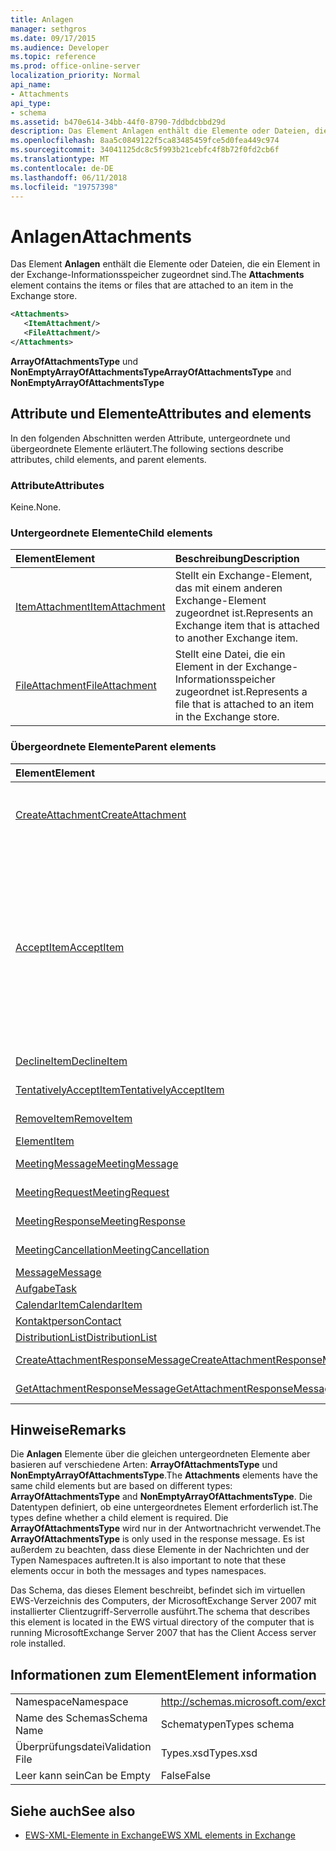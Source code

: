 ```yaml
---
title: Anlagen
manager: sethgros
ms.date: 09/17/2015
ms.audience: Developer
ms.topic: reference
ms.prod: office-online-server
localization_priority: Normal
api_name:
- Attachments
api_type:
- schema
ms.assetid: b470e614-34bb-44f0-8790-7ddbdcbbd29d
description: Das Element Anlagen enthält die Elemente oder Dateien, die ein Element in der Exchange-Informationsspeicher zugeordnet sind.
ms.openlocfilehash: 8aa5c0849122f5ca83485459fce5d0fea449c974
ms.sourcegitcommit: 34041125dc8c5f993b21cebfc4f8b72f0fd2cb6f
ms.translationtype: MT
ms.contentlocale: de-DE
ms.lasthandoff: 06/11/2018
ms.locfileid: "19757398"
---
```

# <a name="attachments"></a><span data-ttu-id="12346-103">Anlagen</span><span class="sxs-lookup"><span data-stu-id="12346-103">Attachments</span></span>

<span data-ttu-id="12346-104">Das Element **Anlagen** enthält die Elemente oder Dateien, die ein Element in der Exchange-Informationsspeicher zugeordnet sind.</span><span class="sxs-lookup"><span data-stu-id="12346-104">The **Attachments** element contains the items or files that are attached to an item in the Exchange store.</span></span> 
  
```xml
<Attachments>
   <ItemAttachment/>
   <FileAttachment/>
</Attachments>
```

 <span data-ttu-id="12346-105">**ArrayOfAttachmentsType** und **NonEmptyArrayOfAttachmentsType**</span><span class="sxs-lookup"><span data-stu-id="12346-105">**ArrayOfAttachmentsType** and **NonEmptyArrayOfAttachmentsType**</span></span>
## <a name="attributes-and-elements"></a><span data-ttu-id="12346-106">Attribute und Elemente</span><span class="sxs-lookup"><span data-stu-id="12346-106">Attributes and elements</span></span>

<span data-ttu-id="12346-107">In den folgenden Abschnitten werden Attribute, untergeordnete und übergeordnete Elemente erläutert.</span><span class="sxs-lookup"><span data-stu-id="12346-107">The following sections describe attributes, child elements, and parent elements.</span></span>
  
### <a name="attributes"></a><span data-ttu-id="12346-108">Attribute</span><span class="sxs-lookup"><span data-stu-id="12346-108">Attributes</span></span>

<span data-ttu-id="12346-109">Keine.</span><span class="sxs-lookup"><span data-stu-id="12346-109">None.</span></span>
  
### <a name="child-elements"></a><span data-ttu-id="12346-110">Untergeordnete Elemente</span><span class="sxs-lookup"><span data-stu-id="12346-110">Child elements</span></span>

|<span data-ttu-id="12346-111">**Element**</span><span class="sxs-lookup"><span data-stu-id="12346-111">**Element**</span></span>|<span data-ttu-id="12346-112">**Beschreibung**</span><span class="sxs-lookup"><span data-stu-id="12346-112">**Description**</span></span>|
|:-----|:-----|
|[<span data-ttu-id="12346-113">ItemAttachment</span><span class="sxs-lookup"><span data-stu-id="12346-113">ItemAttachment</span></span>](itemattachment.md) <br/> |<span data-ttu-id="12346-114">Stellt ein Exchange-Element, das mit einem anderen Exchange-Element zugeordnet ist.</span><span class="sxs-lookup"><span data-stu-id="12346-114">Represents an Exchange item that is attached to another Exchange item.</span></span>  <br/> |
|[<span data-ttu-id="12346-115">FileAttachment</span><span class="sxs-lookup"><span data-stu-id="12346-115">FileAttachment</span></span>](fileattachment.md) <br/> |<span data-ttu-id="12346-116">Stellt eine Datei, die ein Element in der Exchange-Informationsspeicher zugeordnet ist.</span><span class="sxs-lookup"><span data-stu-id="12346-116">Represents a file that is attached to an item in the Exchange store.</span></span>  <br/> |
   
### <a name="parent-elements"></a><span data-ttu-id="12346-117">Übergeordnete Elemente</span><span class="sxs-lookup"><span data-stu-id="12346-117">Parent elements</span></span>

|<span data-ttu-id="12346-118">**Element**</span><span class="sxs-lookup"><span data-stu-id="12346-118">**Element**</span></span>|<span data-ttu-id="12346-119">**Beschreibung**</span><span class="sxs-lookup"><span data-stu-id="12346-119">**Description**</span></span>|
|:-----|:-----|
|[<span data-ttu-id="12346-120">CreateAttachment</span><span class="sxs-lookup"><span data-stu-id="12346-120">CreateAttachment</span></span>](createattachment.md) <br/> |<span data-ttu-id="12346-121">Definiert eine Anforderung an eine Anlage zu einem Element in der Exchange-Speicher zu erstellen.</span><span class="sxs-lookup"><span data-stu-id="12346-121">Defines a request to create an attachment to an item in the Exchange store.</span></span><br/><br/> <span data-ttu-id="12346-122">Es folgt der XPath-Ausdruck, der dieses Element:`/CreateAttachment`</span><span class="sxs-lookup"><span data-stu-id="12346-122">The following is the XPath expression to this element:  `/CreateAttachment`</span></span> <br/> |
|[<span data-ttu-id="12346-123">AcceptItem</span><span class="sxs-lookup"><span data-stu-id="12346-123">AcceptItem</span></span>](acceptitem.md) <br/> | <span data-ttu-id="12346-124">Stellt eine Accept-Antwort auf eine Besprechungsanfrage.</span><span class="sxs-lookup"><span data-stu-id="12346-124">Represents an Accept reply to a meeting request.</span></span><br/><br/><span data-ttu-id="12346-125">Im folgenden sind einige der XPath-Ausdrücke auf dieses Element:</span><span class="sxs-lookup"><span data-stu-id="12346-125">The following are some of the XPath expressions to this element:</span></span><ul><li>`/CreateItem/Items`</li><li>`/MeetingRequest/ConflictingMeetings` </li><li>`/SetItemField/CalendarItem/ConflictingMeetings`</li><li>`/AppendToItemField/CalendarItem/ConflictingMeetings`</li><li>`/AcceptItem/Attachments/ItemAttachment/CalendarItem/ConflictingMeetings`</li><li>`/DeclineItem/Attachments/ItemAttachment/CalendarItem/ConflictingMeetings`</li><li>`/UpdateItem/ItemChanges/ItemChange/Updates/AppendToItemField/CalendarItem/AdjacentMeetings`</li><li>`/CreateAttachmentResponseMessage/Attachments/ItemAttachment/CalendarItem/AdjacentMeetings`</li><li>`/GetAttachmentResponseMessage/Attachments/ItemAttachment/CalendarItem/AdjacentMeetings`</li></ul> |
|[<span data-ttu-id="12346-126">DeclineItem</span><span class="sxs-lookup"><span data-stu-id="12346-126">DeclineItem</span></span>](declineitem.md) <br/> |<span data-ttu-id="12346-127">Stellt eine ablehnen Antwort auf eine Besprechungsanfrage.</span><span class="sxs-lookup"><span data-stu-id="12346-127">Represents a Decline reply to a meeting request.</span></span>  <br/> |
|[<span data-ttu-id="12346-128">TentativelyAcceptItem</span><span class="sxs-lookup"><span data-stu-id="12346-128">TentativelyAcceptItem</span></span>](tentativelyacceptitem.md) <br/> |<span data-ttu-id="12346-129">Stellt eine mit Vorbehalt Antworten auf eine Besprechungsanfrage.</span><span class="sxs-lookup"><span data-stu-id="12346-129">Represents a Tentative reply to a meeting request.</span></span>  <br/> |
|[<span data-ttu-id="12346-130">RemoveItem</span><span class="sxs-lookup"><span data-stu-id="12346-130">RemoveItem</span></span>](removeitem.md) <br/> |<span data-ttu-id="12346-131">Entfernt ein Element aus dem Exchange-Informationsspeicher.</span><span class="sxs-lookup"><span data-stu-id="12346-131">Removes an item from the Exchange store.</span></span>  <br/> |
|[<span data-ttu-id="12346-132">Element</span><span class="sxs-lookup"><span data-stu-id="12346-132">Item</span></span>](item.md) <br/> |<span data-ttu-id="12346-133">Stellt ein generisches Exchange-Element.</span><span class="sxs-lookup"><span data-stu-id="12346-133">Represents a generic Exchange item.</span></span>  <br/> |
|[<span data-ttu-id="12346-134">MeetingMessage</span><span class="sxs-lookup"><span data-stu-id="12346-134">MeetingMessage</span></span>](meetingmessage.md) <br/> |<span data-ttu-id="12346-135">Stellt eine Besprechung im Exchange-Informationsspeicher dar.</span><span class="sxs-lookup"><span data-stu-id="12346-135">Represents a meeting in the Exchange store.</span></span>  <br/> |
|[<span data-ttu-id="12346-136">MeetingRequest</span><span class="sxs-lookup"><span data-stu-id="12346-136">MeetingRequest</span></span>](meetingrequest.md) <br/> |<span data-ttu-id="12346-137">Stellt eine Besprechungsanforderung im Exchange-Informationsspeicher dar.</span><span class="sxs-lookup"><span data-stu-id="12346-137">Represents a meeting request in the Exchange store.</span></span>  <br/> |
|[<span data-ttu-id="12346-138">MeetingResponse</span><span class="sxs-lookup"><span data-stu-id="12346-138">MeetingResponse</span></span>](meetingresponse.md) <br/> |<span data-ttu-id="12346-139">Stellt eine Besprechungsantwort im Exchange-Informationsspeicher dar.</span><span class="sxs-lookup"><span data-stu-id="12346-139">Represents a meeting response in the Exchange store.</span></span>  <br/> |
|[<span data-ttu-id="12346-140">MeetingCancellation</span><span class="sxs-lookup"><span data-stu-id="12346-140">MeetingCancellation</span></span>](meetingcancellation.md) <br/> |<span data-ttu-id="12346-141">Stellt eine Besprechungsabsage im Exchange-Informationsspeicher dar.</span><span class="sxs-lookup"><span data-stu-id="12346-141">Represents a meeting cancellation in the Exchange store.</span></span>  <br/> |
|[<span data-ttu-id="12346-142">Message</span><span class="sxs-lookup"><span data-stu-id="12346-142">Message</span></span>](message-ex15websvcsotherref.md) <br/> |<span data-ttu-id="12346-143">Stellt eine Exchange-E-Mail-Nachricht dar.</span><span class="sxs-lookup"><span data-stu-id="12346-143">Represents an Exchange e-mail message.</span></span>  <br/> |
|[<span data-ttu-id="12346-144">Aufgabe</span><span class="sxs-lookup"><span data-stu-id="12346-144">Task</span></span>](task.md) <br/> |<span data-ttu-id="12346-145">Stellt eine Aufgabe im Exchange-Informationsspeicher dar.</span><span class="sxs-lookup"><span data-stu-id="12346-145">Represents a task in the Exchange store.</span></span>  <br/> |
|[<span data-ttu-id="12346-146">CalendarItem</span><span class="sxs-lookup"><span data-stu-id="12346-146">CalendarItem</span></span>](calendaritem.md) <br/> |<span data-ttu-id="12346-147">Stellt ein Element im Exchange-Kalender dar.</span><span class="sxs-lookup"><span data-stu-id="12346-147">Represents an Exchange calendar item.</span></span>  <br/> |
|[<span data-ttu-id="12346-148">Kontaktperson</span><span class="sxs-lookup"><span data-stu-id="12346-148">Contact</span></span>](contact.md) <br/> |<span data-ttu-id="12346-149">Stellt ein Exchange-Kontaktelement dar.</span><span class="sxs-lookup"><span data-stu-id="12346-149">Represents an Exchange contact item.</span></span>  <br/> |
|[<span data-ttu-id="12346-150">DistributionList</span><span class="sxs-lookup"><span data-stu-id="12346-150">DistributionList</span></span>](distributionlist.md) <br/> |<span data-ttu-id="12346-151">Stellt eine Verteilerliste dar.</span><span class="sxs-lookup"><span data-stu-id="12346-151">Represents a distribution list.</span></span>  <br/> |
|[<span data-ttu-id="12346-152">CreateAttachmentResponseMessage</span><span class="sxs-lookup"><span data-stu-id="12346-152">CreateAttachmentResponseMessage</span></span>](createattachmentresponsemessage.md) <br/> |<span data-ttu-id="12346-153">Enthält den Status und das Ergebnis einer CreateAttachment Anforderung.</span><span class="sxs-lookup"><span data-stu-id="12346-153">Contains the status and result of a single CreateAttachment request.</span></span>  <br/> |
|[<span data-ttu-id="12346-154">GetAttachmentResponseMessage</span><span class="sxs-lookup"><span data-stu-id="12346-154">GetAttachmentResponseMessage</span></span>](getattachmentresponsemessage.md) <br/> |<span data-ttu-id="12346-155">Enthält den Status und das Ergebnis einer GetAttachment-Anforderung.</span><span class="sxs-lookup"><span data-stu-id="12346-155">Contains the status and result of a GetAttachment request.</span></span>  <br/> |
   
## <a name="remarks"></a><span data-ttu-id="12346-156">Hinweise</span><span class="sxs-lookup"><span data-stu-id="12346-156">Remarks</span></span>

<span data-ttu-id="12346-157">Die **Anlagen** Elemente über die gleichen untergeordneten Elemente aber basieren auf verschiedene Arten: **ArrayOfAttachmentsType** und **NonEmptyArrayOfAttachmentsType**.</span><span class="sxs-lookup"><span data-stu-id="12346-157">The **Attachments** elements have the same child elements but are based on different types: **ArrayOfAttachmentsType** and **NonEmptyArrayOfAttachmentsType**.</span></span> <span data-ttu-id="12346-158">Die Datentypen definiert, ob eine untergeordnetes Element erforderlich ist.</span><span class="sxs-lookup"><span data-stu-id="12346-158">The types define whether a child element is required.</span></span> <span data-ttu-id="12346-159">Die **ArrayOfAttachmentsType** wird nur in der Antwortnachricht verwendet.</span><span class="sxs-lookup"><span data-stu-id="12346-159">The **ArrayOfAttachmentsType** is only used in the response message.</span></span> <span data-ttu-id="12346-160">Es ist außerdem zu beachten, dass diese Elemente in der Nachrichten und der Typen Namespaces auftreten.</span><span class="sxs-lookup"><span data-stu-id="12346-160">It is also important to note that these elements occur in both the messages and types namespaces.</span></span> 
  
<span data-ttu-id="12346-161">Das Schema, das dieses Element beschreibt, befindet sich im virtuellen EWS-Verzeichnis des Computers, der MicrosoftExchange Server 2007 mit installierter Clientzugriff-Serverrolle ausführt.</span><span class="sxs-lookup"><span data-stu-id="12346-161">The schema that describes this element is located in the EWS virtual directory of the computer that is running MicrosoftExchange Server 2007 that has the Client Access server role installed.</span></span>
  
## <a name="element-information"></a><span data-ttu-id="12346-162">Informationen zum Element</span><span class="sxs-lookup"><span data-stu-id="12346-162">Element information</span></span>

|||
|:-----|:-----|
|<span data-ttu-id="12346-163">Namespace</span><span class="sxs-lookup"><span data-stu-id="12346-163">Namespace</span></span>  <br/> |http://schemas.microsoft.com/exchange/services/2006/types  <br/> |
|<span data-ttu-id="12346-164">Name des Schemas</span><span class="sxs-lookup"><span data-stu-id="12346-164">Schema Name</span></span>  <br/> |<span data-ttu-id="12346-165">Schematypen</span><span class="sxs-lookup"><span data-stu-id="12346-165">Types schema</span></span>  <br/> |
|<span data-ttu-id="12346-166">Überprüfungsdatei</span><span class="sxs-lookup"><span data-stu-id="12346-166">Validation File</span></span>  <br/> |<span data-ttu-id="12346-167">Types.xsd</span><span class="sxs-lookup"><span data-stu-id="12346-167">Types.xsd</span></span>  <br/> |
|<span data-ttu-id="12346-168">Leer kann sein</span><span class="sxs-lookup"><span data-stu-id="12346-168">Can be Empty</span></span>  <br/> |<span data-ttu-id="12346-169">False</span><span class="sxs-lookup"><span data-stu-id="12346-169">False</span></span>  <br/> |
   
## <a name="see-also"></a><span data-ttu-id="12346-170">Siehe auch</span><span class="sxs-lookup"><span data-stu-id="12346-170">See also</span></span>

- [<span data-ttu-id="12346-171">EWS-XML-Elemente in Exchange</span><span class="sxs-lookup"><span data-stu-id="12346-171">EWS XML elements in Exchange</span></span>](ews-xml-elements-in-exchange.md)

